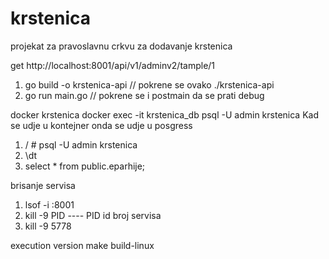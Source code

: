 # krstenica
projekat za pravoslavnu crkvu za dodavanje krstenica


get http://localhost:8001/api/v1/adminv2/tample/1

1. go build -o krstenica-api  // pokrene se ovako  ./krstenica-api
2. go run main.go     // pokrene se i postmain da se prati debug

docker krstenica
docker exec -it krstenica_db psql -U admin krstenica
Kad se udje u kontejner onda se udje u posgress
1. / # psql -U admin krstenica
2. \dt 
3. select * from public.eparhije;

brisanje servisa
1. lsof -i :8001
2. kill -9 PID    ---- PID id broj servisa
3. kill -9 5778

execution version
make build-linux